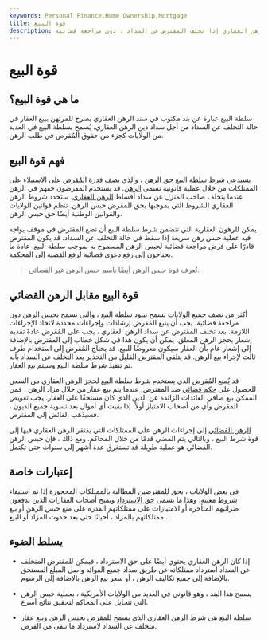 ```yaml
---
keywords: Personal Finance,Home Ownership,Mortgage
title: قوة البيع
description: سلطة البيع هي شرط في الرهن العقاري يمنح المقرض الحق في حبس الرهن العقاري إذا تخلف المقترض عن السداد ، دون مراجعة قضائية.
---
```


# قوة البيع
## ما هي قوة البيع؟

سلطة البيع عبارة عن بند مكتوب في سند الرهن العقاري يصرح للمرتهن ببيع العقار في حالة التخلف عن السداد من أجل سداد دين الرهن العقاري. يُسمح بسلطة البيع في العديد من الولايات كجزء من حقوق المُقرض في طلب الرهن.

## فهم قوة البيع

يستدعي شرط سلطة البيع [حق الرهن](/right-of-foreclosure) ، والذي يصف قدرة المُقرض على الاستيلاء على الممتلكات من خلال عملية قانونية تسمى [الرهن](/foreclosure). قد يستخدم المقرضون حقهم في الرهن عندما يتخلف صاحب المنزل عن سداد أقساط [الرهن العقاري](/mortgage). ستحدد شروط الرهن العقاري الشروط التي بموجبها يحق للمقرض حبس الرهن. تنظم قوانين الولايات والقوانين الوطنية أيضًا حق حبس الرهن.

يمكن للرهون العقارية التي تتضمن شرط سلطة البيع أن تضع المقترض في موقف يواجه فيه عملية حبس رهن سريعة إذا سقط في حالة التخلف عن السداد. قد يكون المقترض قادرًا على فرض مراجعة قضائية لحبس الرهن المسموح به بموجب سلطة البيع. عادة ما يحتاجون إلى رفع دعوى قضائية لرفع القضية إلى المحكمة.

> تُعرف قوة حبس الرهن أيضًا باسم حبس الرهن غير القضائي.

>

## قوة البيع مقابل الرهن القضائي

أكثر من نصف جميع الولايات تسمح ببنود سلطة البيع ، والتي تسمح بحبس الرهن دون مراجعة قضائية. يجب أن يتبع المُقرض إرشادات وإجراءات محددة لاتخاذ الإجراءات اللازمة. بعد تخلف المقترض عن سداد الرهن العقاري ، يجب على المُقرض عادةً تقديم إشعار بحجز الرهن المعلق. يمكن أن يكون هذا في شكل خطاب إلى المقترض بالإضافة إلى إشعار عام بأن العقار سيكون معروضًا للبيع. قد يحتاج المُقرض إلى استخدام طرف ثالث لإجراء بيع الرهن. قد يتلقى المقترض القليل من التحذير بعد التخلف عن السداد بأنه تم تنفيذ شرط سلطة البيع وسيتم بيع العقار.

قد يُمنع المُقرض الذي يستخدم شرط سلطة البيع لحجز الرهن العقاري من السعي للحصول على [حكم قضائي](/deficiency-judgment) ضد المقترض. عندما يتم بيع عقار من خلال مزاد الرهن ، فمن الممكن بيع صافي العائدات الزائدة عن الدين الذي كان مستحقًا على العقار. يجب تعويض المقرض وأي من أصحاب الامتياز أولاً. إذا بقيت أي أموال بعد تسوية جميع الديون ، فسيذهب الفائض إلى المقترض.

[الرهن القضائي](/judicial_foreclosure) إلى إجراءات الرهن على الممتلكات التي يفتقر الرهن العقاري فيها إلى قوة شرط البيع ، وبالتالي يتم المضي قدمًا من خلال المحاكم. ومع ذلك ، فإن حبس الرهن القضائي هو عملية طويلة قد تستغرق عدة أشهر إلى سنوات حتى تكتمل.

## إعتبارات خاصة

في بعض الولايات ، يحق للمقترضين المطالبة بالممتلكات المحجوزة إذا تم استيفاء شروط معينة. وهذا ما يسمى [حق الاسترداد](/right-of-redemption) ويمنح أصحاب العقارات الذين يدفعون ضرائبهم المتأخرة أو الامتيازات على ممتلكاتهم القدرة على منع حبس الرهن أو بيع ممتلكاتهم بالمزاد ، أحيانًا حتى بعد حدوث المزاد أو البيع .

## يسلط الضوء

- إذا كان الرهن العقاري يحتوي أيضًا على حق الاسترداد ، فيمكن للمقترض المتخلف عن السداد استرداد ممتلكاته عن طريق سداد جميع الفوائد وأصل المبلغ المستحق بالإضافة إلى جميع تكاليف الرهن ، أو سعر بيع الرهن بالإضافة إلى الرسوم.

- يسمح هذا البند ، وهو قانوني في العديد من الولايات الأمريكية ، بعملية حبس الرهن التي تتحايل على المحاكم لتحقيق نتائج أسرع.

- سلطة البيع هي شرط الرهن العقاري الذي يسمح للمقرض بحبس الرهن وبيع عقار متخلف عن السداد لاسترداد ما تبقى من القرض.

